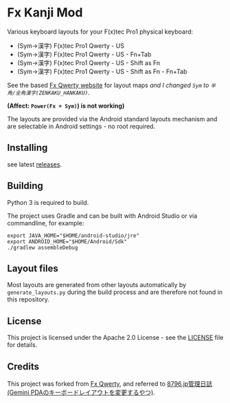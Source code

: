 # Fx Kanji Mod

Various keyboard layouts for your F(x)tec Pro1 physical keyboard:

- (Sym->漢字) F(x)tec Pro1 Qwerty - US
- (Sym->漢字) F(x)tec Pro1 Qwerty - US - Fn+Tab
- (Sym->漢字) F(x)tec Pro1 Qwerty - US - Shift as Fn
- (Sym->漢字) F(x)tec Pro1 Qwerty - US - Shift as Fn - Fn+Tab

See the based [Fx Qwerty website](https://slions.net/resources/fx-qwerty.7/) for layout maps *and I changed `Sym` to `半角/全角漢字(ZENKAKU_HANKAKU)`.*

**(Affect: `Power(Fx + Sym)`) is not working)**

The layouts are provided via the Android standard layouts mechanism and are selectable in Android settings - no root required.

## Installing

see latest [releases](https://github.com/epser/hwkbd_kanji/releases).

## Building

Python 3 is required to build.

The project uses Gradle and can be built with Android Studio or via commandline, for example:

```
export JAVA_HOME="$HOME/android-studio/jre"
export ANDROID_HOME="$HOME/Android/Sdk"
./gradlew assembleDebug
```

## Layout files

Most layouts are generated from other layouts automatically by `generate_layouts.py`
during the build process and are therefore not found in this repository.

## License

This project is licensed under the Apache 2.0 License - see the [LICENSE](LICENSE) file for details.

## Credits

This project was forked from [Fx Qwerty](https://github.com/Slion/hwkbd), and referred to [8796.jp管理日誌(Gemini PDAのキーボードレイアウトを変更するやつ)](https://blog.8796.jp/8796kanri/2018/06/gemini-pda%E7%94%A8user-installable-keymaps%E3%81%AE%E3%81%BE%E3%81%A8%E3%82%81.html).
